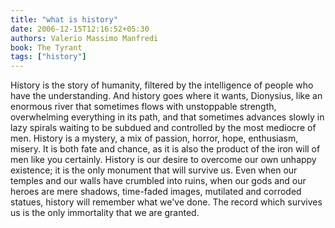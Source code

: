 ```yaml
---
title: "what is history"
date: 2006-12-15T12:16:52+05:30
authors: Valerio Massimo Manfredi
book: The Tyrant
tags: ["history"]
---
```

History is the story of humanity, filtered by the intelligence of people who have the understanding. And history goes where it wants, Dionysius, like an enormous river that sometimes flows with unstoppable strength, overwhelming everything in its path, and that sometimes advances slowly in lazy spirals waiting to be subdued and controlled by the most mediocre of men. History is a mystery, a mix of passion, horror, hope, enthusiasm, misery. It is both fate and chance, as it is also the product of the iron will of men like you certainly. History is our desire to overcome our own unhappy existence; it is the only monument that will survive us. Even when our temples and our walls have crumbled into ruins, when our gods and our heroes are mere shadows, time-faded images, mutilated and corroded statues, history will remember what we've done. The record which survives us is the only immortality that we are granted.
